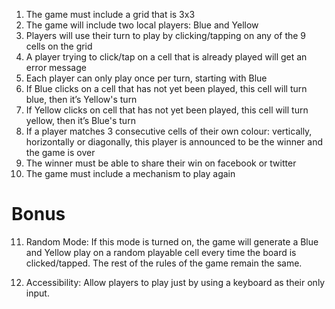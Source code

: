 1. The game must include a grid that is 3x3
2. The game will include two local players: Blue and Yellow
3. Players will use their turn to play by clicking/tapping on any of the 9 cells on the grid
4. A player trying to click/tap on a cell that is already played will get an error message
5. Each player can only play once per turn, starting with Blue
6. If Blue clicks on a cell that has not yet been played, this cell will turn blue, then it’s
Yellow's turn
7. If Yellow clicks on cell that has not yet been played, this cell will turn yellow, then it’s
Blue's turn
8. If a player matches 3 consecutive cells of their own colour: vertically, horizontally or
diagonally, this player is announced to be the winner and the game is over
9. The winner must be able to share their win on facebook or twitter
10. The game must include a mechanism to play again

# Bonus

11. Random Mode: If this mode is turned on, the game will generate a Blue and Yellow play on a
random playable cell every time the board is clicked/tapped. The rest of the rules of
the game remain the same.

12. Accessibility: Allow players to play just by using a keyboard as their only input.